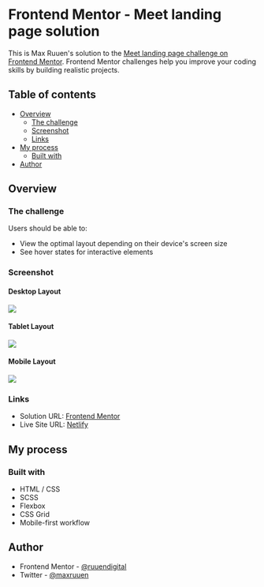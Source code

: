 # Frontend Mentor - Meet landing page solution

This is Max Ruuen's solution to the [Meet landing page challenge on Frontend Mentor](https://www.frontendmentor.io/challenges/meet-landing-page-rbTDS6OUR). Frontend Mentor challenges help you improve your coding skills by building realistic projects.

## Table of contents

- [Overview](#overview)
  - [The challenge](#the-challenge)
  - [Screenshot](#screenshot)
  - [Links](#links)
- [My process](#my-process)
  - [Built with](#built-with)
- [Author](#author)

## Overview

### The challenge

Users should be able to:

- View the optimal layout depending on their device's screen size
- See hover states for interactive elements

### Screenshot

#### Desktop Layout

![](./desktop.jpg)

#### Tablet Layout

![](./tablet.jpg)

#### Mobile Layout

![](./mobile.jpg)

### Links

- Solution URL: [Frontend Mentor](https://www.frontendmentor.io/solutions/meet-landing-page-using-scss-and-bem-rkyIL5ISq)
- Live Site URL: [Netlify](https://rd-challenge-meet-page.netlify.app/)

## My process

### Built with

- HTML / CSS
- SCSS
- Flexbox
- CSS Grid
- Mobile-first workflow

## Author

- Frontend Mentor - [@ruuendigital](https://www.frontendmentor.io/profile/ruuendigital)
- Twitter - [@maxruuen](https://www.twitter.com/maxruuen)
